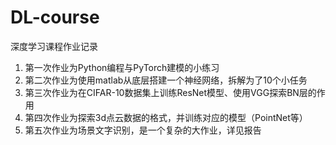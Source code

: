 # DL-course
深度学习课程作业记录

1. 第一次作业为Python编程与PyTorch建模的小练习
2. 第二次作业为使用matlab从底层搭建一个神经网络，拆解为了10个小任务
3. 第三次作业为在CIFAR-10数据集上训练ResNet模型、使用VGG探索BN层的作用
4. 第四次作业为探索3d点云数据的格式，并训练对应的模型（PointNet等）
5. 第五次作业为场景文字识别，是一个复杂的大作业，详见报告